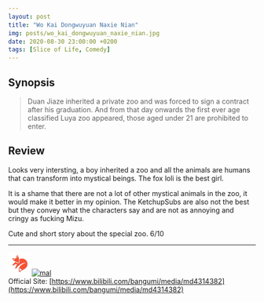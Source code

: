 ```yaml
---
layout: post
title: "Wo Kai Dongwuyuan Naxie Nian"
img: posts/wo_kai_dongwuyuan_naxie_nian.jpg 
date: 2020-08-30 23:00:00 +0200
tags: [Slice of Life, Comedy]
---
```


## Synopsis
>Duan Jiaze inherited a private zoo and was forced to sign a contract after his graduation. And from that day onwards the first ever age classified Luya zoo appeared, those aged under 21 are prohibited to enter.

## Review
Looks very intersting, a boy inherited a zoo and all the animals are humans that can transform into mystical beings. The fox loli is the best girl.

It is a shame that there are not a lot of other mystical animals in the zoo, it would make it better in my opinion. The KetchupSubs are also not the best but they convey what the characters say and are not as annoying and cringy as fucking Mizu.
   
Cute and short story about the special zoo. 6/10

---

[![kitsu](..\assets\img\kitsu.png)](https://kitsu.io/anime/wo-kai-dongwuyuan-naxie-nian)[![mal](..\assets\img\mal.ico)](https://myanimelist.net/anime/40208/Wo_Kai_Dongwuyuan_Naxie_Nian)  
Official Site: [https://www.bilibili.com/bangumi/media/md4314382](https://www.bilibili.com/bangumi/media/md4314382)